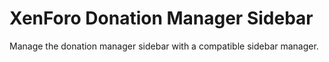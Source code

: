 XenForo Donation Manager Sidebar
===========================

Manage the donation manager sidebar with a compatible sidebar manager.
